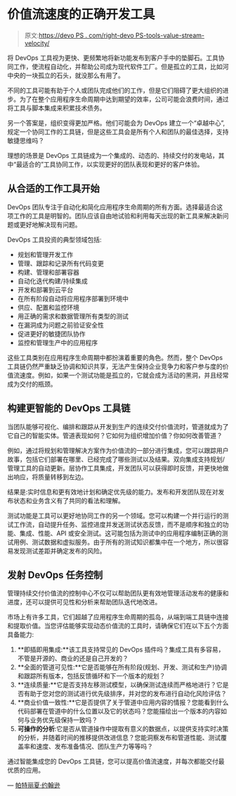 # 价值流速度的正确开发工具

> 原文:[https://devo PS . com/right-devo PS-tools-value-stream-velocity/](https://devops.com/right-devops-tools-value-stream-velocity/)

将 DevOps 工具视为更快、更频繁地将新功能发布到客户手中的垫脚石。工具协同工作，使流程自动化，并帮助公司成为现代软件工厂。但是孤立的工具，比如河中央的一块孤立的石头，就没那么有用了。

不同的工具可能有助于个人或团队完成他们的工作，但是它们阻碍了更大组织的进步。为了在整个应用程序生命周期中达到期望的效率，公司可能会浪费时间，通过将工具与脚本集成来积累技术债务。

另一个答案是，组织变得更加严格。他们可能会为 DevOps 建立一个“卓越中心”,规定一个协同工作的工具链，但是这些工具会是所有个人和团队的最佳选择，支持敏捷思维吗？

理想的场景是 DevOps 工具链成为一个集成的、动态的、持续交付的发电站，其中“最适合的”工具协同工作，以实现更好的团队表现和更好的客户体验。

## **从合适的工作工具开始**

DevOps 团队专注于自动化和简化应用程序生命周期的所有方面。选择最适合这项工作的工具是明智的。团队应该自由地试验和利用每天出现的新工具来解决新问题或更好地解决现有问题。

DevOps 工具投资的典型领域包括:

*   规划和管理开发工作
*   管理、跟踪和记录所有代码变更
*   构建、管理和部署容器
*   自动化迭代构建/持续集成
*   开发和部署到云平台
*   在所有阶段自动将应用程序部署到环境中
*   供应、配置和监控环境
*   用正确的需求和数据管理所有类型的测试
*   在漏洞成为问题之前验证安全性
*   促进更好的敏捷团队协作
*   监控和管理生产中的应用程序

这些工具类别在应用程序生命周期中都扮演着重要的角色。然而，整个 DevOps 工具链仍然严重缺乏协调和知识共享，无法产生保持企业竞争力和客户参与度的价值流速度。例如，如果一个测试功能是孤立的，它就会成为活动的黑洞，并且经常成为交付的瓶颈。

## **构建更智能的 DevOps 工具链**

当团队能够可视化、编排和跟踪从开发到生产的连续交付价值流时，管道就成为了它自己的智能实体。管道表现如何？它如何为组织增加价值？你如何改善管道？

例如，通过将规划和管理解决方案作为价值流的一部分进行集成，您可以跟踪用户故事，包括它们部署在哪里、已经完成了哪些测试以及结果。双向集成支持规划/管理工具的自动更新。层协作工具集成，开发团队可以获得即时反馈，并更快地做出响应，将质量转移到左边。

结果是:实时信息和更有效地计划和确定优先级的能力。发布和开发团队现在对发布状态和业务含义有了共同的看法和理解。

测试功能是工具可以更好地协同工作的另一个领域。您可以构建一个并行运行的测试工作流，自动提升任务、监控进度并发送测试状态反馈，而不是顺序和独立的功能、集成、性能、API 或安全测试。这可能包括为测试中的应用程序编制正确的测试用例、测试数据和虚拟服务。由于所有的测试知识都集中在一个地方，所以很容易发现测试差距并确定发布的风险。

## **发射 DevOps 任务控制**

管理持续交付价值流的控制中心不仅可以帮助团队更有效地管理活动发布的健康和进度，还可以提供可见性和分析来帮助团队迭代地改进。

市场上有许多工具，它们超越了应用程序生命周期的孤岛，从端到端工具链中连接和提取价值。当您评估能够实现动态价值流的工具时，请确保它们在以下五个方面具备能力:

1.  **即插即用集成:**该工具支持常见的 DevOps 插件吗？集成工具有多容易，不管是开源的、商业的还是自己开发的？
2.  **全面的管道可见性:**它是否能够在所有阶段(规划、开发、测试和生产)协调和跟踪所有版本，包括反馈循环和下一个版本的规划？
3.  **连续质量:**它是否支持左移测试模型，以确保测试连续而严格地进行？它是否有助于您对您的测试进行优先级排序，并对您的发布进行自动化风险评估？
4.  **商业价值一致性:**它是否提供了关于管道中应用内容的情报？您能看到什么代码部署在管道中的什么位置以及它的状态吗？您能描绘出一个版本的内容如何与业务优先级保持一致吗？
5.  **可操作的分析**:它是否从管道操作中提取有意义的数据点，以提供支持实时决策的分析，并随着时间的推移提供改进信息？您能洞察发布和管道性能、测试覆盖率和速度、发布准备情况、团队生产力等等吗？

通过智能集成您的 DevOps 工具链，您可以提高价值流速度，并每次都能交付最优质的应用。

— [帕特丽夏·约翰逊](https://devops.com/author/patricia-johnson/)
